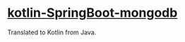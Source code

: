 # [kotlin-SpringBoot-mongodb](https://spring.io/guides/gs/accessing-data-mongodb/)

Translated to Kotlin from Java.
